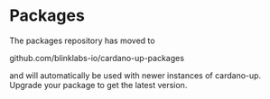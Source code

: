 # Packages

The packages repository has moved to

github.com/blinklabs-io/cardano-up-packages

and will automatically be used with newer instances of cardano-up. Upgrade
your package to get the latest version.

